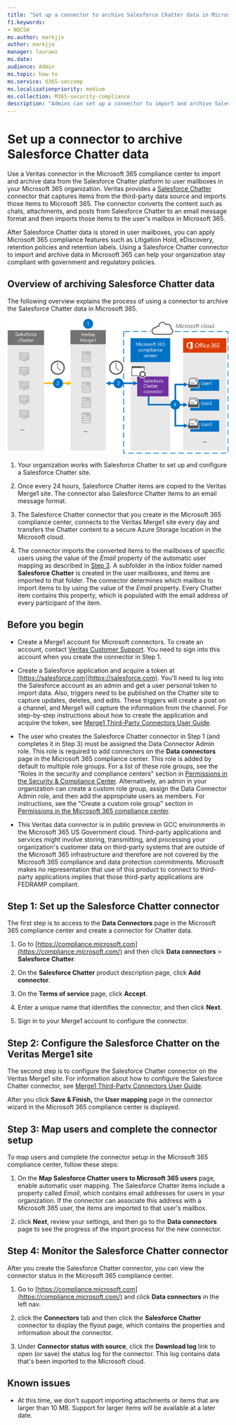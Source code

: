 ```yaml
---
title: "Set up a connector to archive Salesforce Chatter data in Microsoft 365"
f1.keywords:
- NOCSH
ms.author: markjjo
author: markjjo
manager: laurawi
ms.date: 
audience: Admin
ms.topic: how-to
ms.service: O365-seccomp
ms.localizationpriority: medium
ms.collection: M365-security-compliance
description: "Admins can set up a connector to import and archive Salesforce Chatter data from Veritas to Microsoft 365. This connector lets you archive data from third-party data sources in Microsoft 365. After your archive this data, you can use compliance features such as legal hold, content search, and retention policies to manage third-party data."
---
```


# Set up a connector to archive Salesforce Chatter data

Use a Veritas connector in the Microsoft 365 compliance center to import and archive data from the Salesforce Chatter platform to user mailboxes in your Microsoft 365 organization. Veritas provides a [Salesforce Chatter](http://globanet.com/chatter/) connector that captures items from the third-party data source and imports those items to Microsoft 365. The connector converts the content such as chats, attachments, and posts from Salesforce Chatter to an email message format and then imports those items to the user's mailbox in Microsoft 365.

After Salesforce Chatter data is stored in user mailboxes, you can apply Microsoft 365 compliance features such as Litigation Hold, eDiscovery, retention policies and retention labels. Using a Salesforce Chatter connector to import and archive data in Microsoft 365 can help your organization stay compliant with government and regulatory policies.

## Overview of archiving Salesforce Chatter data

The following overview explains the process of using a connector to archive the Salesforce Chatter data in Microsoft 365.

![Archiving workflow for Salesforce Chatter data.](../media/SalesforceChatterConnectorWorkflow.png)

1. Your organization works with Salesforce Chatter to set up and configure a Salesforce Chatter site.

2. Once every 24 hours, Salesforce Chatter items are copied to the Veritas Merge1 site. The connector also Salesforce Chatter items to an email message format.

3. The Salesforce Chatter connector that you create in the Microsoft 365 compliance center, connects to the Veritas Merge1 site every day and transfers the Chatter content to a secure Azure Storage location in the Microsoft cloud.

4. The connector imports the converted items to the mailboxes of specific users using the value of the *Email* property of the automatic user mapping as described in [Step 3](#step-3-map-users-and-complete-the-connector-setup). A subfolder in the Inbox folder named **Salesforce Chatter** is created in the user mailboxes, and items are imported to that folder. The connector determines which mailbox to import items to by using the value of the *Email* property. Every Chatter item contains this property, which is populated with the email address of every participant of the item.

## Before you begin

- Create a Merge1 account for Microsoft connectors. To create an account, contact [Veritas Customer Support](https://www.veritas.com/content/support/). You need to sign into this account when you create the connector in Step 1.

- Create a Salesforce application and acquire a token at [https://salesforce.com](https://salesforce.com). You'll need to log into the Salesforce account as an admin and get a user personal token to import data. Also, triggers need to be published on the Chatter site to capture updates, deletes, and edits. These triggers will create a post on a channel, and Merge1 will capture the information from the channel. For step-by-step instructions about how to create the application and acquire the token, see [Merge1 Third-Party Connectors User Guide](https://docs.ms.merge1.globanetportal.com/Merge1%20Third-Party%20Connectors%20SalesForce%20Chatter%20User%20Guide%20.pdf).

- The user who creates the Salesforce Chatter connector in Step 1 (and completes it in Step 3) must be assigned the Data Connector Admin role. This role is required to add connectors on the **Data connectors** page in the Microsoft 365 compliance center. This role is added by default to multiple role groups. For a list of these role groups, see the "Roles in the security and compliance centers" section in [Permissions in the Security & Compliance Center](../security/office-365-security/permissions-in-the-security-and-compliance-center.md#roles-in-the-security--compliance-center). Alternatively, an admin in your organization can create a custom role group, assign the Data Connector Admin role, and then add the appropriate users as members. For instructions, see the "Create a custom role group" section in [Permissions in the Microsoft 365 compliance center](microsoft-365-compliance-center-permissions.md#create-a-custom-role-group).

- This Veritas data connector is in public preview in GCC environments in the Microsoft 365 US Government cloud. Third-party applications and services might involve storing, transmitting, and processing your organization's customer data on third-party systems that are outside of the Microsoft 365 infrastructure and therefore are not covered by the Microsoft 365 compliance and data protection commitments. Microsoft makes no representation that use of this product to connect to third-party applications implies that those third-party applications are FEDRAMP compliant.

## Step 1: Set up the Salesforce Chatter connector

The first step is to access to the **Data Connectors** page in the Microsoft 365 compliance center and create a connector for Chatter data.

1. Go to [https://compliance.microsoft.com](https://compliance.microsoft.com/) and then click **Data connectors** > **Salesforce Chatter**.

2. On the **Salesforce Chatter** product description page, click **Add connector**.

3. On the **Terms of service** page, click **Accept**.

4. Enter a unique name that identifies the connector, and then click **Next**.

5. Sign in to your Merge1 account to configure the connector.

## Step 2: Configure the Salesforce Chatter on the Veritas Merge1 site

The second step is to configure the Salesforce Chatter connector on the Veritas Merge1 site. For information about how to configure the Salesforce Chatter connector, see [Merge1 Third-Party Connectors User Guide](https://docs.ms.merge1.globanetportal.com/Merge1%20Third-Party%20Connectors%20SalesForce%20Chatter%20User%20Guide%20.pdf).

After you click **Save & Finish,** the **User mapping** page in the connector wizard in the Microsoft 365 compliance center is displayed.

## Step 3: Map users and complete the connector setup

To map users and complete the connector setup in the Microsoft 365 compliance center, follow these steps:

1. On the **Map Salesforce Chatter users to Microsoft 365 users** page, enable automatic user mapping. The Salesforce Chatter items include a property called *Email*, which contains email addresses for users in your organization. If the connector can associate this address with a Microsoft 365 user, the items are imported to that user's mailbox.

2. click **Next**, review your settings, and then go to the **Data connectors** page to see the progress of the import process for the new connector.

## Step 4: Monitor the Salesforce Chatter connector

After you create the Salesforce Chatter connector, you can view the connector status in the Microsoft 365 compliance center.

1. Go to [https://compliance.microsoft.com](https://compliance.microsoft.com/) and click **Data connectors** in the left nav.

2. click the **Connectors** tab and then click the **Salesforce Chatter** connector to display the flyout page, which contains the properties and information about the connector.

3. Under **Connector status with source**, click the **Download log** link to open (or save) the status log for the connector. This log contains data that's been imported to the Microsoft cloud.

## Known issues

- At this time, we don't support importing attachments or items that are larger than 10 MB. Support for larger items will be available at a later date.